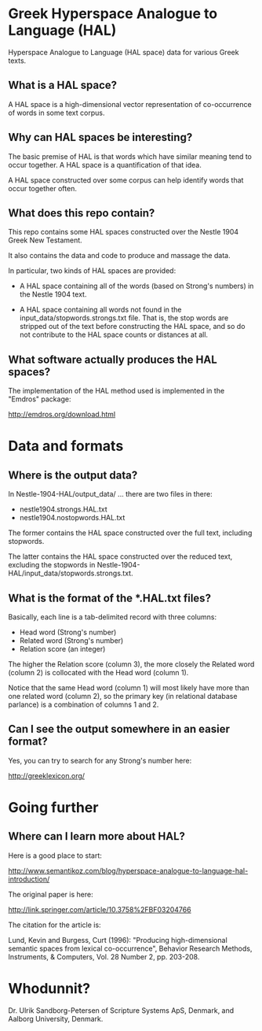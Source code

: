 # Greek Hyperspace Analogue to Language (HAL)

Hyperspace Analogue to Language (HAL space) data for various Greek
texts.

## What is a HAL space?

A HAL space is a high-dimensional vector representation of
co-occurrence of words in some text corpus.

## Why can HAL spaces be interesting?

The basic premise of HAL is that words which have similar meaning tend
to occur together.  A HAL space is a quantification of that idea.

A HAL space constructed over some corpus can help identify words that
occur together often.

## What does this repo contain?

This repo contains some HAL spaces constructed over the Nestle 1904
Greek New Testament.

It also contains the data and code to produce and massage the data.

In particular, two kinds of HAL spaces are provided:

- A HAL space containing all of the words (based on Strong's numbers)
  in the Nestle 1904 text.

- A HAL space containing all words not found in the
  input_data/stopwords.strongs.txt file.  That is, the stop words are
  stripped out of the text before constructing the HAL space, and so
  do not contribute to the HAL space counts or distances at all.

## What software actually produces the HAL spaces?

The implementation of the HAL method used is implemented in the
"Emdros" package:

http://emdros.org/download.html


# Data and formats

## Where is the output data?

In Nestle-1904-HAL/output_data/ ... there are two files in there:

- nestle1904.strongs.HAL.txt
- nestle1904.nostopwords.HAL.txt

The former contains the HAL space constructed over the full text,
including stopwords.

The latter contains the HAL space constructed over the reduced text,
excluding the stopwords in
Nestle-1904-HAL/input_data/stopwords.strongs.txt.


## What is the format of the *.HAL.txt files?

Basically, each line is a tab-delimited record with three columns:

- Head word (Strong's number)
- Related word (Strong's number)
- Relation score (an integer)

The higher the Relation score (column 3), the more closely the Related
word (column 2) is collocated with the Head word (column 1).

Notice that the same Head word (column 1) will most likely have more
than one related word (column 2), so the primary key (in relational
database parlance) is a combination of columns 1 and 2.


## Can I see the output somewhere in an easier format?

Yes, you can try to search for any Strong's number here:

http://greeklexicon.org/


# Going further

## Where can I learn more about HAL?

Here is a good place to start:

http://www.semantikoz.com/blog/hyperspace-analogue-to-language-hal-introduction/

The original paper is here:

http://link.springer.com/article/10.3758%2FBF03204766

The citation for the article is:

Lund, Kevin and Burgess, Curt (1996): "Producing high-dimensional
semantic spaces from lexical co-occurrence", Behavior Research
Methods, Instruments, & Computers, Vol. 28 Number 2, pp. 203-208.



# Whodunnit?

Dr. Ulrik Sandborg-Petersen of Scripture Systems ApS, Denmark, and Aalborg University, Denmark.